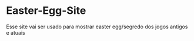 # Easter-Egg-Site
Esse site vai ser usado para mostrar easter egg/segredo dos jogos antigos e atuais
